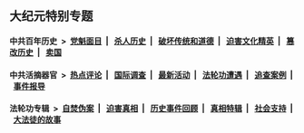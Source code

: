 ## 大纪元特别专题

#### 中共百年历史 &nbsp;>&nbsp; [党魁面目](indexes/nf1176107/README.md?07070430) &nbsp;| &nbsp; [杀人历史](indexes/nf1176106/README.md?07070430) &nbsp;| &nbsp; [破坏传统和道德](indexes/nf1176106/README.md?07070430) &nbsp;| &nbsp; [迫害文化精英](indexes/nf1176111/README.md?07070430) &nbsp;| &nbsp; [篡改历史](indexes/nf1176115/README.md?07070430) &nbsp;| &nbsp; [卖国](indexes/nf1176117/README.md?07070430) 

#### 中共活摘器官 &nbsp;>&nbsp; [热点评论](indexes/nf5879/README.md?07070430) &nbsp;| &nbsp; [国际调查](indexes/nf5947/README.md?07070430) &nbsp;| &nbsp; [最新活动](indexes/nf5883/README.md?07070430) &nbsp;| &nbsp; [法轮功遭遇](indexes/nf5881/README.md?07070430) &nbsp;| &nbsp; [追查案例](indexes/nf5880/README.md?07070430) &nbsp;| &nbsp; [事件报导](indexes/nf5877/README.md?07070430) 

#### 法轮功专辑 &nbsp;>&nbsp; [自焚伪案](indexes/nf5562/README.md?07070430) &nbsp;| &nbsp; [迫害真相](indexes/nf4379/README.md?07070430) &nbsp;| &nbsp; [历史事件回顾](indexes/nf5793/README.md?07070430) &nbsp;| &nbsp; [真相特辑](indexes/nf4389/README.md?07070430) &nbsp;| &nbsp; [社会支持](indexes/nf4386/README.md?07070430) &nbsp;| &nbsp; [大法徒的故事](indexes/nf1147481/README.md?07070430) 
